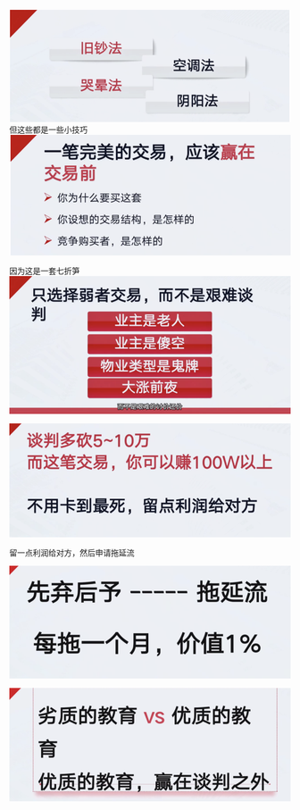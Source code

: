 ![alt text](assets/image-39.png)
但这些都是一些小技巧
![alt text](assets/image-40.png)

因为这是一套七折笋
![alt text](assets/image-41.png)

![alt text](assets/image-42.png)






留一点利润给对方，然后申请拖延流

![alt text](assets/image-43.png)

![alt text](assets/image-44.png)





